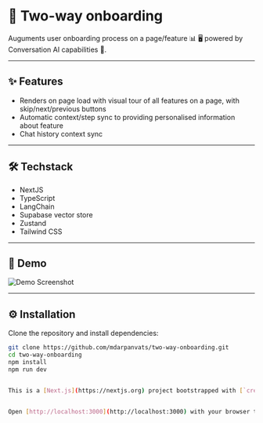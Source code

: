# 🚀 Two-way onboarding

Auguments user onboarding process on a page/feature 📊 🖥️ powered by Conversation AI capabilities 🤖.

---

## ✨ Features

- Renders on page load with visual tour of all features on a page, with skip/next/previous buttons
- Automatic context/step sync to providing personalised information about feature
- Chat history context sync

---

## 🛠 Techstack

- NextJS
- TypeScript
- LangChain
- Supabase vector store
- Zustand
- Tailwind CSS

---

## 📸 Demo

![Demo Screenshot](demo.gif)

---

## ⚙️ Installation

Clone the repository and install dependencies:

```bash
git clone https://github.com/mdarpanvats/two-way-onboarding.git
cd two-way-onboarding
npm install
npm run dev


This is a [Next.js](https://nextjs.org) project bootstrapped with [`create-next-app`](https://nextjs.org/docs/app/api-reference/cli/create-next-app).


Open [http://localhost:3000](http://localhost:3000) with your browser to see the result.
```
